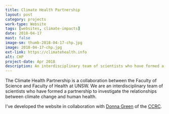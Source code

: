 ```yaml
---
title: Climate Health Partnership
layout: post
category: projects
work-type: Website
tags: [websites, climate-impacts]
date: 2018-04-17
mast: false
image-sm: thumb-2018-04-17-chp.jpg
image: 2018-04-17-chp.jpg
ext-link: https://climatehealth.info
alt: CHP
project-date: Apr 2018
description: An interdisciplinary team of scientists who have formed a partnership to investigate the relationships between climate change and human health. 
---
```

The Climate Health Partnership is a collaboration between the Faculty of Science and Faculty of Health at UNSW. We are an interdisciplinary team of scientists who have formed a partnership to investigate the relationships between climate change and human health.

I've developed the website in collaboration with [Donna Green](https://donnagreen.org/) of the [CCRC](http://ccrc.unsw.edu.au).